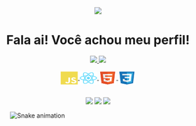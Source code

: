 <div align="center">
  <img src="https://pa1.narvii.com/6515/afa56798f0a615935f2ce5cf26aabf3374020f0f_hq.gif">
</div>

<div align="center">
  <h1>Fala ai! Você achou meu perfil!</h1>
</div>

<div align="center">
  <a href="https://github.com/leo-serrao">
  <img height="160em" src="https://github-readme-stats.vercel.app/api?username=leo-serrao&show_icons=true&theme=tokyonight&include_all_commits=true&count_private=true"/>
  <img height="160em" src="https://github-readme-stats.vercel.app/api/top-langs/?username=leo-serrao&layout=compact&langs_count=7&theme=tokyonight"/>
</div>

<div style="display: inline_block" align="center"><br>
  <img align="center" alt="Leo-Js" height="30" width="40" src="https://raw.githubusercontent.com/devicons/devicon/master/icons/javascript/javascript-plain.svg">
  <img align="center" alt="Leo-React" height="30" width="40" src="https://raw.githubusercontent.com/devicons/devicon/master/icons/react/react-original.svg">
  <img align="center" alt="Leo-HTML" height="30" width="40" src="https://raw.githubusercontent.com/devicons/devicon/master/icons/html5/html5-original.svg">
  <img align="center" alt="Leo-CSS" height="30" width="40" src="https://raw.githubusercontent.com/devicons/devicon/master/icons/css3/css3-original.svg">
</div>
  
  ##
  
  <div align="center"> 
  <a href="https://instagram.com/leoserraom" target="_blank"><img src="https://img.shields.io/badge/-Instagram-%23E4405F?style=for-the-badge&logo=instagram&logoColor=white" target="_blank"></a>
  <a href = "mailto:leoserraom@gmail.com"><img src="https://img.shields.io/badge/-Gmail-%23333?style=for-the-badge&logo=gmail&logoColor=white" target="_blank"></a>
  <a href="https://www.linkedin.com/in/leonardo-serrão-171332104/" target="_blank"><img src="https://img.shields.io/badge/-LinkedIn-%230077B5?style=for-the-badge&logo=linkedin&logoColor=white" target="_blank"></a> 
  </div>
  
   ⠀⠀⠀⠀⠀![Snake animation](https://github.com/leo-serrao/leo-serrao/blob/output/github-contribution-grid-snake.svg)
